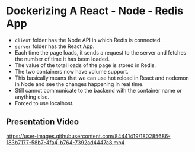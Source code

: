 # Dockerizing A React - Node - Redis App

- `client` folder has the Node API in which Redis is connected.
- `server` folder has the React App.
- Each time the page loads, it sends a request to the server and fetches the number of time it has been loaded.
- The value of the total loads of the page is stored in Redis.
- The two containers now have volume support.
- This basically means that we can use hot reload in React and nodemon in Node and see the changes happening in real time.
- Still cannot communicate to the backend with the container name or anything else.
- Forced to use localhost.

## Presentation Video


https://user-images.githubusercontent.com/84441419/180285686-183b7177-58b7-4fa4-b764-7392ad4447a8.mp4

